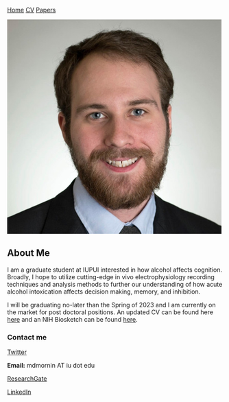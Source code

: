 [Home](https://mdmornin.github.io/)           [CV](https://mdmornin.github.io/CV/)            [Papers](https://mdmornin.github.io/Papers/)

![Self](https://github.com/mdmornin/mdmornin.github.io/blob/master/assets/1517452619799.jpg)

## About Me

I am a graduate student at IUPUI interested in how alcohol affects cognition. Broadly, I hope to utilize cutting-edge in vivo electrophysiology recording techniques and analysis methods to further our understanding of how acute alcohol intoxication affects decision making, memory, and inhibition. 

I will be graduating no-later than the Spring of 2023 and I am currently on the market for post doctoral positions. An updated CV can be found here [here](https://github.com/mdmornin/mitchellmorningstar.github.io/blob/master/morningstar_cv.pdf) and an NIH Biosketch can be found [here](https://github.com/mdmornin/mitchellmorningstar.github.io/blob/master/Morningstar_NIHBiosketch.pdf).

### Contact me
[Twitter](https://twitter.com/neuromorning)

<b>Email:</b> mdmornin AT iu dot edu

[ResearchGate](https://www.researchgate.net/profile/Mitchell-Morningstar)

[LinkedIn](https://www.linkedin.com/in/mitchellmorningstar/)
